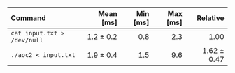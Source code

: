 | Command | Mean [ms] | Min [ms] | Max [ms] | Relative |
|:---|---:|---:|---:|---:|
| `cat input.txt > /dev/null` | 1.2 ± 0.2 | 0.8 | 2.3 | 1.00 |
| `./aoc2 < input.txt` | 1.9 ± 0.4 | 1.5 | 9.6 | 1.62 ± 0.47 |
